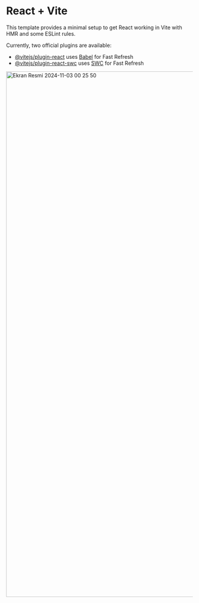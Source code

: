 # React + Vite

This template provides a minimal setup to get React working in Vite with HMR and some ESLint rules.

Currently, two official plugins are available:

- [@vitejs/plugin-react](https://github.com/vitejs/vite-plugin-react/blob/main/packages/plugin-react/README.md) uses [Babel](https://babeljs.io/) for Fast Refresh
- [@vitejs/plugin-react-swc](https://github.com/vitejs/vite-plugin-react-swc) uses [SWC](https://swc.rs/) for Fast Refresh
<img width="1414" alt="Ekran Resmi 2024-11-03 00 25 50" src="https://github.com/user-attachments/assets/439e72a7-60fd-423f-a595-9d611145bd1e">
